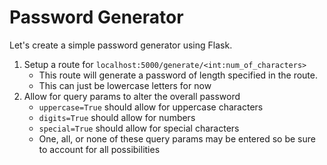 # Password Generator

Let's create a simple password generator using Flask.
1. Setup a route for `localhost:5000/generate/<int:num_of_characters>`
   -  This route will generate a password of length specified in the route.
   -  This can just be lowercase letters for now
2. Allow for query params to alter the overall password
   - `uppercase=True` should allow for uppercase characters
   - `digits=True` should allow for numbers
   - `special=True` should allow for special characters
   - One, all, or none of these query params may be entered so be sure to account for all possibilities
